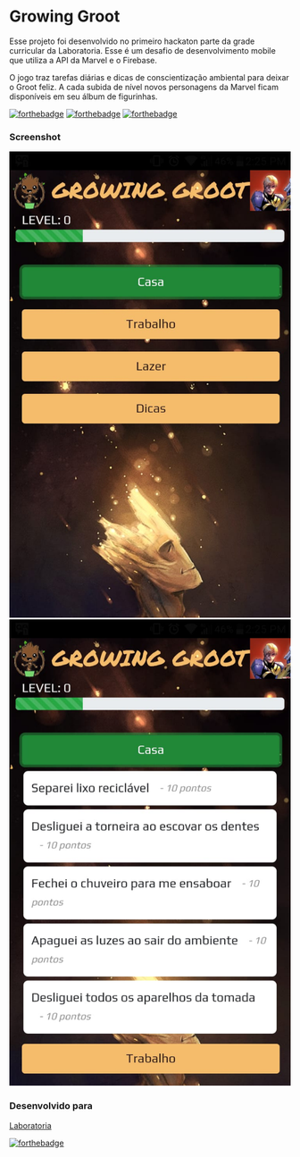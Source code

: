 Growing Groot
==============

Esse projeto foi desenvolvido no primeiro hackaton parte da grade curricular da Laboratoria. 
Esse é um desafio de desenvolvimento mobile que utiliza a API da Marvel e o Firebase.

O jogo traz tarefas diárias e dicas de conscientização ambiental para deixar o Groot feliz. A cada subida de nível novos personagens da Marvel ficam disponíveis em seu álbum de figurinhas.


[![forthebadge](https://forthebadge.com/images/badges/uses-html.svg)](https://forthebadge.com)
[![forthebadge](https://forthebadge.com/images/badges/uses-css.svg)](https://forthebadge.com)
[![forthebadge](https://forthebadge.com/images/badges/uses-js.svg)](https://forthebadge.com)

### Screenshot

![screen shot 1](https://raw.githubusercontent.com/carolfortunato/hackaton-growing-groot/master/screenshot1.jpeg)
![screen shot 2](https://raw.githubusercontent.com/carolfortunato/hackaton-growing-groot/master/screenshot2.jpeg)


### Desenvolvido para
[Laboratoria](https://www.laboratoria.la/br)


[![forthebadge](https://forthebadge.com/images/badges/built-with-love.svg)](https://forthebadge.com)